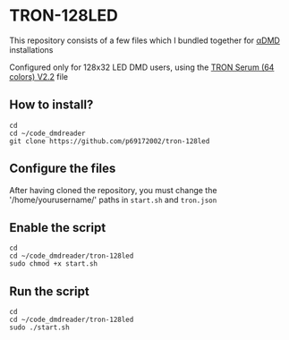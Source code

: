# TRON-128LED
This repository consists of a few files which I bundled together for [αDMD](https://github.com/pinballpower/alpha_dmd) installations

Configured only for 128x32 LED DMD users, using the [TRON Serum (64 colors) V2.2](https://vpuniverse.com/files/file/14216-tron-legacy-stern-2011-dmd-64-colors-serum-format-v22-final/) file

## How to install?

```
cd
cd ~/code_dmdreader
git clone https://github.com/p69172002/tron-128led
```
## Configure the files
After having cloned the repository, you must change the '/home/yourusername/' paths in `start.sh` and `tron.json`

## Enable the script
```
cd
cd ~/code_dmdreader/tron-128led
sudo chmod +x start.sh
```

## Run the script
```
cd
cd ~/code_dmdreader/tron-128led
sudo ./start.sh
```
